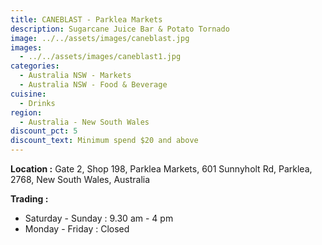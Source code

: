 ```yaml
---
title: CANEBLAST - Parklea Markets
description: Sugarcane Juice Bar & Potato Tornado
image: ../../assets/images/caneblast.jpg
images:
  - ../../assets/images/caneblast1.jpg
categories:
  - Australia NSW - Markets
  - Australia NSW - Food & Beverage
cuisine:
  - Drinks
region:
  - Australia - New South Wales
discount_pct: 5
discount_text: Minimum spend $20 and above
---
```

**Location :** Gate 2, Shop 198, Parklea Markets, 601 Sunnyholt Rd, Parklea, 2768, New South Wales, Australia

**Trading :** 

* Saturday - Sunday : 9.30 am - 4 pm
* Monday - Friday : Closed
